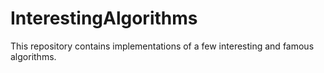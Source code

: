 # InterestingAlgorithms
This repository contains implementations of a few interesting and famous algorithms.
